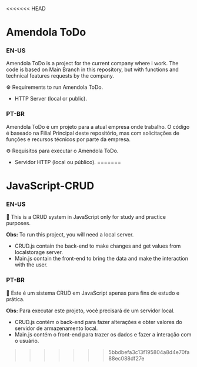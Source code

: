 <<<<<<< HEAD
# Amendola ToDo
### EN-US

Amendola ToDo is a project for the current company where i work. The code is based on Main Branch in this repository, but with functions and technical features requests by the company.

⚙ Requirements to run Amendola ToDo.
 - HTTP Server (local or public). 

### PT-BR

Amendola ToDo é um projeto para a atual empresa onde trabalho. O código é baseado na Filial Principal deste repositório, mas com solicitações de funções e recursos técnicos por parte da empresa.

⚙ Requisitos para executar o Amendola ToDo.
 - Servidor HTTP (local ou público).
=======
# JavaScript-CRUD

### EN-US

📘 This is a CRUD system in JavaScript only for study and practice purposes.

<strong>Obs:</strong> To run this project, you will need a local server. 

- CRUD.js contain the back-end to make changes and get values from localstorage server.
- Main.js contain the front-end to bring the data and make the interaction with the user.

### PT-BR

📘 Este é um sistema CRUD em JavaScript apenas para fins de estudo e prática.

<strong>Obs:</strong> Para executar este projeto, você precisará de um servidor local.

- CRUD.js contém o back-end para fazer alterações e obter valores do servidor de armazenamento local.
- Main.js contém o front-end para trazer os dados e fazer a interação com o usuário.
>>>>>>> 5bbdbefa3c13f195804a8d4e70fa88ec088df27e
